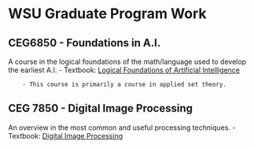 # WSU Graduate Program Work

## CEG6850 - Foundations in A.I.
A course in the logical foundations of the math/language used to develop the earliest A.I.
        - Textbook: [Logical Foundations of Artificial Intelligence](https://www.sciencedirect.com/book/9780934613316/logical-foundations-of-artificial-intelligence "PDF Link")
        
        - This course is primarily a course in applied set theory.

## CEG 7850 - Digital Image Processing
An overview in the most common and useful processing techniques.
        - Textbook: [Digital Image Processing](https://www.codecool.ir/extra/2020816204611411Digital.Image.Processing.4th.Edition.www.EBooksWorld.ir.pdf "PDF Link")
